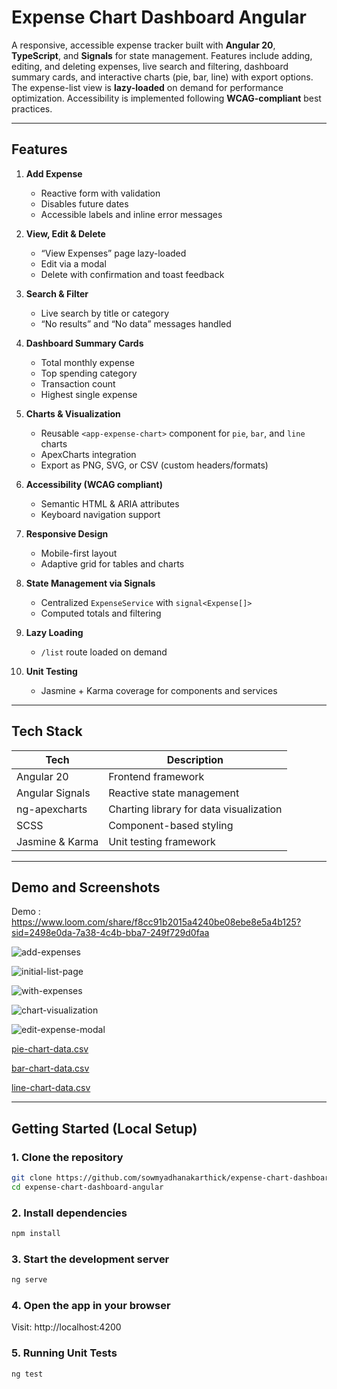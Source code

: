 # Expense Chart Dashboard Angular

A responsive, accessible expense tracker built with **Angular 20**, **TypeScript**, and **Signals** for state management. Features include adding, editing, and deleting expenses, live search and filtering, dashboard summary cards, and interactive charts (pie, bar, line) with export options. The expense-list view is **lazy-loaded** on demand for performance optimization. Accessibility is implemented following **WCAG-compliant** best practices.

---

## Features

1. **Add Expense**  
   - Reactive form with validation  
   - Disables future dates  
   - Accessible labels and inline error messages

2. **View, Edit & Delete**  
   - “View Expenses” page lazy-loaded  
   - Edit via a modal  
   - Delete with confirmation and toast feedback

3. **Search & Filter**  
   - Live search by title or category  
   - “No results” and “No data” messages handled

4. **Dashboard Summary Cards**  
   - Total monthly expense  
   - Top spending category  
   - Transaction count  
   - Highest single expense

5. **Charts & Visualization**  
   - Reusable `<app-expense-chart>` component for `pie`, `bar`, and `line` charts  
   - ApexCharts integration  
   - Export as PNG, SVG, or CSV (custom headers/formats)

6. **Accessibility (WCAG compliant)**  
   - Semantic HTML & ARIA attributes  
   - Keyboard navigation support  

7. **Responsive Design**  
   - Mobile-first layout  
   - Adaptive grid for tables and charts

8. **State Management via Signals**  
   - Centralized `ExpenseService` with `signal<Expense[]>`  
   - Computed totals and filtering

9. **Lazy Loading**  
   - `/list` route loaded on demand

10. **Unit Testing**  
    - Jasmine + Karma coverage for components and services

---

## Tech Stack

| Tech             | Description                     |
|------------------|---------------------------------|
| Angular 20       | Frontend framework              |
| Angular Signals  | Reactive state management       |
| ng-apexcharts    | Charting library for data visualization   |
| SCSS             | Component-based styling         |
| Jasmine & Karma  | Unit testing framework          |

---

## Demo and Screenshots

Demo : https://www.loom.com/share/f8cc91b2015a4240be08ebe8e5a4b125?sid=2498e0da-7a38-4c4b-bba7-249f729d0faa

![add-expenses](https://github.com/user-attachments/assets/7952165f-a793-4deb-bd65-61cad167c9b8)

![initial-list-page](https://github.com/user-attachments/assets/733a4492-9818-4438-a4f6-26da908554de)

![with-expenses](https://github.com/user-attachments/assets/c2f48cd6-54c1-45f0-a3d8-eeedd89cb992)

![chart-visualization](https://github.com/user-attachments/assets/c2ebceac-21a1-41e0-a948-351509f86973)

![edit-expense-modal](https://github.com/user-attachments/assets/36a42173-69b2-403b-9b8f-933f85a267be)

[pie-chart-data.csv](https://github.com/user-attachments/files/20877593/pie-chart-data.csv)

[bar-chart-data.csv](https://github.com/user-attachments/files/20877600/bar-chart-data.csv)

[line-chart-data.csv](https://github.com/user-attachments/files/20877605/line-chart-data.csv)

---

## Getting Started (Local Setup)

### 1. Clone the repository

```bash
git clone https://github.com/sowmyadhanakarthick/expense-chart-dashboard-angular.git
cd expense-chart-dashboard-angular
```

### 2. Install dependencies

```bash
npm install
```

### 3. Start the development server

```bash
ng serve
```

### 4. Open the app in your browser

Visit:
http://localhost:4200

### 5. Running Unit Tests

```bash
ng test
```
